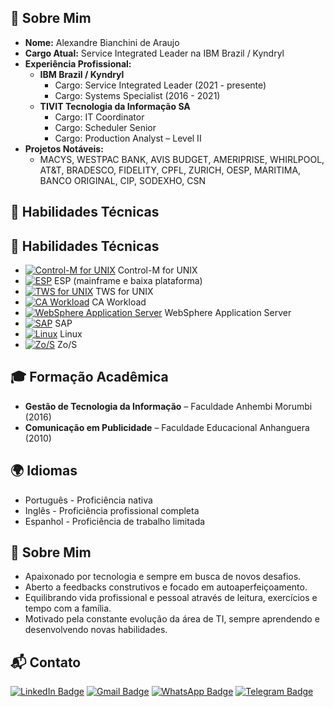 ## 🚀 **Sobre Mim**

- **Nome:** Alexandre Bianchini de Araujo  
- **Cargo Atual:** Service Integrated Leader na IBM Brazil / Kyndryl  
- **Experiência Profissional:**  
  - **IBM Brazil / Kyndryl**  
    - Cargo: Service Integrated Leader (2021 - presente)  
    - Cargo: Systems Specialist (2016 - 2021)  
  - **TIVIT Tecnologia da Informação SA**  
    - Cargo: IT Coordinator  
    - Cargo: Scheduler Senior  
    - Cargo: Production Analyst – Level II  
- **Projetos Notáveis:**  
  - MACYS, WESTPAC BANK, AVIS BUDGET, AMERIPRISE, WHIRLPOOL, AT&T, BRADESCO, FIDELITY, CPFL, ZURICH, OESP, MARITIMA, BANCO ORIGINAL, CIP, SODEXHO, CSN  

## 💼 **Habilidades Técnicas**

## 💼 **Habilidades Técnicas**

- [![Control-M for UNIX](https://img.shields.io/badge/Control--M-UNIX-green?style=flat-square&logo=Linux&logoColor=white)](#) Control-M for UNIX  
- [![ESP](https://img.shields.io/badge/ESP-Mainframe-blue?style=flat-square&logo=IBM&logoColor=white)](#) ESP (mainframe e baixa plataforma)  
- [![TWS for UNIX](https://img.shields.io/badge/TWS-UNIX-orange?style=flat-square&logo=Linux&logoColor=white)](#) TWS for UNIX  
- [![CA Workload](https://img.shields.io/badge/CA-Workload-red?style=flat-square&logo=Broadcom&logoColor=white)](#) CA Workload  
- [![WebSphere Application Server](https://img.shields.io/badge/WebSphere-Application_Server-blue?style=flat-square&logo=IBM&logoColor=white)](#) WebSphere Application Server  
- [![SAP](https://img.shields.io/badge/SAP-Enterprise-yellow?style=flat-square&logo=SAP&logoColor=white)](#) SAP  
- [![Linux](https://img.shields.io/badge/Linux-OS-lightgrey?style=flat-square&logo=Linux&logoColor=white)](#) Linux  
- [![Zo/S](https://img.shields.io/badge/Zo%2FS-Mainframe-darkblue?style=flat-square&logo=IBM&logoColor=white)](#) Zo/S  

## 🎓 **Formação Acadêmica**

- **Gestão de Tecnologia da Informação** – Faculdade Anhembi Morumbi (2016)  
- **Comunicação em Publicidade** – Faculdade Educacional Anhanguera (2010)  

## 🌍 **Idiomas**

- Português - Proficiência nativa  
- Inglês - Proficiência profissional completa  
- Espanhol - Proficiência de trabalho limitada  

## 🎯 **Sobre Mim**

- Apaixonado por tecnologia e sempre em busca de novos desafios.  
- Aberto a feedbacks construtivos e focado em autoaperfeiçoamento.  
- Equilibrando vida profissional e pessoal através de leitura, exercícios e tempo com a família.  
- Motivado pela constante evolução da área de TI, sempre aprendendo e desenvolvendo novas habilidades.  

## 📬 **Contato**

[![LinkedIn Badge](https://img.shields.io/badge/-LinkedIn-blue?style=flat-square&logo=Linkedin&logoColor=white&link=https://www.linkedin.com/in/abaraujo1988/)](https://www.linkedin.com/in/abaraujo1988/) 
[![Gmail Badge](https://img.shields.io/badge/-Gmail-red?style=flat-square&logo=Gmail&logoColor=white&link=mailto:araujoalexandre1607@gmail.com)](mailto:araujoalexandre1607@gmail.com) 
[![WhatsApp Badge](https://img.shields.io/badge/-WhatsApp-green?style=flat-square&logo=WhatsApp&logoColor=white&link=https://wa.me/5519971616086)](https://wa.me/5519971616086)
[![Telegram Badge](https://img.shields.io/badge/-Telegram-blue?style=flat-square&logo=Telegram&logoColor=white&link=https://t.me/alexandre_araujo)](https://t.me/Alez1n)

